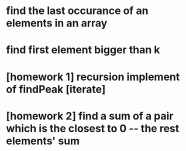 # find the last occurance of an elements in an array
# find first element bigger than k
# [homework 1] recursion implement of findPeak [iterate]
# [homework 2] find a sum of a pair which is the closest to 0 -- the rest elements' sum